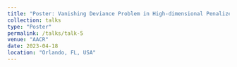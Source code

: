 ```yaml
---
title: "Poster: Vanishing Deviance Problem in High-dimensional Penalized Cox Regression"
collection: talks
type: "Poster"
permalink: /talks/talk-5
venue: "AACR"
date: 2023-04-18
location: "Orlando, FL, USA"
---
```


